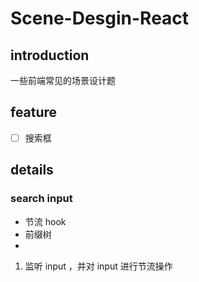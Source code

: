 # Scene-Desgin-React

## introduction

一些前端常见的场景设计题

## feature

- [ ] 搜索框

## details

### search input

- 节流 hook
- 前缀树
-

1. 监听 input ，并对 input 进行节流操作
